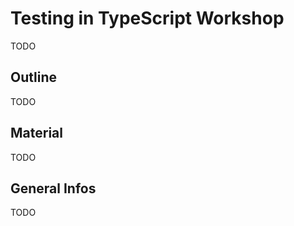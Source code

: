 # Testing in TypeScript Workshop

TODO

## Outline

TODO

## Material

TODO

## General Infos

TODO
